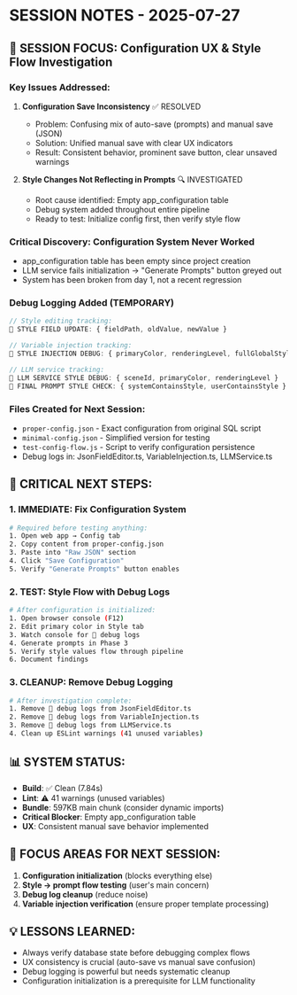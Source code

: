 # SESSION NOTES - 2025-07-27

## 🎯 **SESSION FOCUS: Configuration UX & Style Flow Investigation**

### **Key Issues Addressed:**

1. **Configuration Save Inconsistency** ✅ RESOLVED
   - Problem: Confusing mix of auto-save (prompts) and manual save (JSON)
   - Solution: Unified manual save with clear UX indicators
   - Result: Consistent behavior, prominent save button, clear unsaved warnings

2. **Style Changes Not Reflecting in Prompts** 🔍 INVESTIGATED
   - Root cause identified: Empty app_configuration table
   - Debug system added throughout entire pipeline
   - Ready to test: Initialize config first, then verify style flow

### **Critical Discovery: Configuration System Never Worked**
- app_configuration table has been empty since project creation
- LLM service fails initialization → "Generate Prompts" button greyed out
- System has been broken from day 1, not a recent regression

### **Debug Logging Added (TEMPORARY)**
```javascript
// Style editing tracking:
🎨 STYLE FIELD UPDATE: { fieldPath, oldValue, newValue }

// Variable injection tracking:  
🎨 STYLE INJECTION DEBUG: { primaryColor, renderingLevel, fullGlobalStyle }

// LLM service tracking:
🤖 LLM SERVICE STYLE DEBUG: { sceneId, primaryColor, renderingLevel }
🎨 FINAL PROMPT STYLE CHECK: { systemContainsStyle, userContainsStyle }
```

### **Files Created for Next Session:**
- `proper-config.json` - Exact configuration from original SQL script
- `minimal-config.json` - Simplified version for testing
- `test-config-flow.js` - Script to verify configuration persistence
- Debug logs in: JsonFieldEditor.ts, VariableInjection.ts, LLMService.ts

## 🚨 **CRITICAL NEXT STEPS:**

### **1. IMMEDIATE: Fix Configuration System**
```bash
# Required before testing anything:
1. Open web app → Config tab
2. Copy content from proper-config.json
3. Paste into "Raw JSON" section  
4. Click "Save Configuration"
5. Verify "Generate Prompts" button enables
```

### **2. TEST: Style Flow with Debug Logs**
```bash
# After configuration is initialized:
1. Open browser console (F12)
2. Edit primary color in Style tab
3. Watch console for 🎨 debug logs
4. Generate prompts in Phase 3
5. Verify style values flow through pipeline
6. Document findings
```

### **3. CLEANUP: Remove Debug Logging**
```bash
# After investigation complete:
1. Remove 🎨 debug logs from JsonFieldEditor.ts
2. Remove 🎨 debug logs from VariableInjection.ts  
3. Remove 🤖 debug logs from LLMService.ts
4. Clean up ESLint warnings (41 unused variables)
```

## 📊 **SYSTEM STATUS:**
- **Build**: ✅ Clean (7.84s)
- **Lint**: ⚠️ 41 warnings (unused variables)
- **Bundle**: 597KB main chunk (consider dynamic imports)
- **Critical Blocker**: Empty app_configuration table
- **UX**: Consistent manual save behavior implemented

## 🎯 **FOCUS AREAS FOR NEXT SESSION:**
1. **Configuration initialization** (blocks everything else)
2. **Style → prompt flow testing** (user's main concern)
3. **Debug log cleanup** (reduce noise)
4. **Variable injection verification** (ensure proper template processing)

## 💡 **LESSONS LEARNED:**
- Always verify database state before debugging complex flows
- UX consistency is crucial (auto-save vs manual save confusion)
- Debug logging is powerful but needs systematic cleanup
- Configuration initialization is a prerequisite for LLM functionality